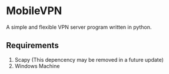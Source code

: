 # MobileVPN #
A simple and flexible VPN server program written in python.

## Requirements ##
1. Scapy (This depencency may be removed in a future update)
2. Windows Machine
